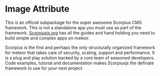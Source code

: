 # Image Attribute
This is an official subpackage for the super awesome Scorpius CMS framework. This is not a standalone app you must use as part of the framework. 
[Scorpiusjs.org](http://Scorpiusjs.org) has all the guides and hand holding you need to build simple and complex apps on meteor. 

Scorpius is the first and perhaps the only structurally organized framework for meteor that takes care of security, scaling, support and performance. It is a plug and play solution backed by a core team of seasoned developers. Code examples, tutorial and documentation makes Scorpiusjs the definate framework to use for your next project.
